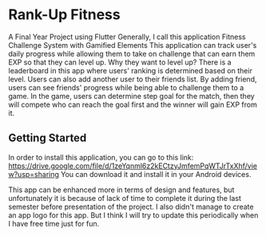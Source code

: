 # Rank-Up Fitness

A Final Year Project using Flutter
Generally, I call this application Fitness Challenge System with Gamified Elements
This application can track user's daily progress while allowing them to take on challenge that can earn them EXP so that they can level up.
Why they want to level up? There is a leaderboard in this app where users' ranking is determined based on their level.
Users can also add another user to their friends list. By adding friend, users can see friends' progress while being able to challenge them to a game.
In the game, users can determine step goal for the match, then they will compete who can reach the goal first and the winner will gain EXP from it.

## Getting Started

In order to install this application, you can go to this link:
https://drive.google.com/file/d/1zeYqnml6z2kECtzyJmfemPqWTJrTxXhf/view?usp=sharing
You can download it and install it in your Android devices.

This app can be enhanced more in terms of design and features, but unfortunately it is because of lack of time to complete it during the last semester before presentation of the project.
I also didn't manage to create an app logo for this app. But I think I will try to update this periodically when I have free time just for fun.
